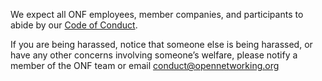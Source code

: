 We expect all ONF employees, member companies, and participants to abide by our [Code of Conduct](https://www.opennetworking.org/wp-content/themes/onf/img/onf-code-of-conduct.pdf).

If you are being harassed, notice that someone else is being harassed, or have any other concerns involving someone’s welfare, please notify a member of the ONF team or email [conduct@opennetworking.org](conduct@opennetworking.org)